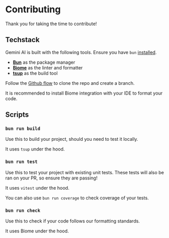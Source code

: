 # Contributing

Thank you for taking the time to contribute!

## Techstack

Gemini AI is built with the following tools. Ensure you have `bun` [installed](https://bun.sh/).

- [**Bun**](https://bun.sh/) as the package manager
- [**Biome**](https://biomejs.dev/) as the linter and formatter
- [**tsup**](https://tsup.egoist.dev/) as the build tool

Follow the [Github flow](https://docs.github.com/en/get-started/using-github/github-flow) to clone the repo and create a branch.

It is recommended to install Biome integration with your IDE to format your code.

## Scripts

### `bun run build`

Use this to build your project, should you need to test it locally.

It uses `tsup` under the hood.

### `bun run test`

Use this to test your project with existing unit tests. These tests will also be ran on your PR, so ensure they are passing!

It uses `vitest` under the hood.

You can also use `bun run coverage` to check coverage of your tests.

### `bun run check`

Use this to check if your code follows our formatting standards.

It uses Biome under the hood.
